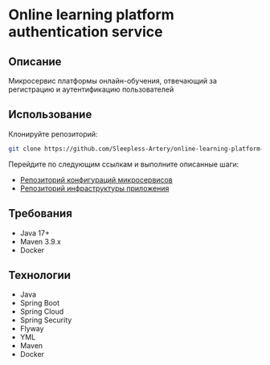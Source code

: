 # Online learning platform authentication service
## Описание
Микросервис платформы онлайн-обучения, отвечающий за регистрацию и аутентификацию пользователей
## Использование
Клонируйте репозиторий:
```bash
git clone https://github.com/Sleepless-Artery/online-learning-platform-auth-service
```
Перейдите по следующим ссылкам и выполните описанные шаги:
- [Репозиторий конфигураций микросервисов](https://github.com/Sleepless-Artery/online-learning-platform-configs)
- [Репозиторий инфраструктуры приложения](https://github.com/Sleepless-Artery/online-learning-platform-infra)
## Требования
- Java 17+
- Maven 3.9.x
- Docker
## Технологии
- Java
- Spring Boot
- Spring Cloud
- Spring Security
- Flyway
- YML
- Maven
- Docker
